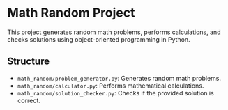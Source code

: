 # Math Random Project

This project generates random math problems, performs calculations, and checks solutions using object-oriented programming in Python.

## Structure
- `math_random/problem_generator.py`: Generates random math problems.
- `math_random/calculator.py`: Performs mathematical calculations.
- `math_random/solution_checker.py`: Checks if the provided solution is correct.
